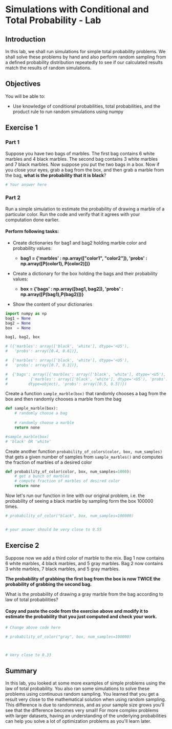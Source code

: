 
# Simulations with Conditional and Total Probability - Lab


## Introduction
In this lab, we shall run simulations for simple total probability problems. We shall solve these problems by hand and also perform random sampling from a defined probability distribution repeatedly to see if our calculated results match the results of random simulations. 

## Objectives
You will be able to:
* Use knowledge of conditional probabilities, total probabilities, and the product rule to run random simulations using numpy

## Exercise 1
### Part 1

Suppose you have two bags of marbles. The first bag contains 6 white marbles and 4 black marbles. The second bag contains 3 white marbles and 7 black marbles. Now suppose you put the two bags in a box. Now if you close your eyes, grab a bag from the box, and then grab a marble from the bag, **what is the probability that it is black**? 


```python
# Your answer here
```

### Part 2
Run a simple simulation to estimate the probability of drawing a marble of a particular color. Run the code and verify that it agrees with your computation done earlier.

#### Perform following tasks:

* Create dictionaries for bag1 and bag2 holding marble color and probability values:

    * **bag1 = {'marbles' : np.array(["color1", "color2"]), 'probs' : np.array([P(color1), P(color2)])}**
    
* Create a dictionary for the box holding the bags and their probability values: 

    * **box  = {'bags' : np.array([bag1, bag2]), 'probs' : np.array([P(bag1),P(bag2)])}**
    
* Show the content of your dictionaries


```python
import numpy as np
bag1 = None
bag2 = None
box  = None

bag1, bag2, box

# ({'marbles': array(['black', 'white'], dtype='<U5'),
#   'probs': array([0.4, 0.6])},

#  {'marbles': array(['black', 'white'], dtype='<U5'),
#   'probs': array([0.7, 0.3])},

#  {'bags': array([{'marbles': array(['black', 'white'], dtype='<U5'), 'probs': array([0.4, 0.6])},
#          {'marbles': array(['black', 'white'], dtype='<U5'), 'probs': array([0.7, 0.3])}],
#         dtype=object), 'probs': array([0.5, 0.5])})
```

Create a function `sample_marble(box)` that randomly chooses a bag from the box and then randomly chooses a marble from the bag 


```python
def sample_marble(box):
    # randomly choose a bag 
   
    # randomly choose a marble 
    return none

#sample_marble(box)
# 'black' OR 'white'
```

Create another function `probability_of_colors(color, box, num_samples)` that gets a  given number of samples from `sample_marbles()` and computes the fraction of marbles of a desired color


```python
def probability_of_color(color, box, num_samples=1000):
    # get a bunch of marbles 
    # compute fraction of marbles of desired color 
    return none
```

Now let's run our function in line with our original problem, i.e. the probability of seeing a black marble by sampling form the box 100000 times. 


```python
# probability_of_color("black", box, num_samples=100000)


# your answer should be very close to 0.55
```

## Exercise 2


Suppose now we add a third color of marble to the mix.  Bag 1 now contains 6 white marbles, 4 black marbles, and 5 gray marbles. Bag 2 now contains 3 white marbles, 7 black marbles, and 5 gray marbles.  

**The probability of grabbing the first bag from the box is now TWICE the probability of grabbing the second bag.** 

What is the probability of drawing a gray marble from the bag according to law of total probabilities?  

#### Copy and paste the code from the exercise above and modify it to estimate the probability that you just computed and check your work.


```python
# Change above code here 
```


```python
# probability_of_color("gray", box, num_samples=100000)



# Very close to 0.33
```

## Summary 

In this lab, you looked at some more examples of simple problems using the law of total probability. You also ran some simulations to solve these problems using continuous random sampling. You learned that you get a result very close to the mathematical solution when using random sampling. This difference is due to randomness, and as your sample size grows you'll see that the difference becomes very small! For more complex problems with larger datasets, having an understanding of the underlying probabilities can help you solve a lot of optimization problems as you'll learn later.
